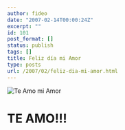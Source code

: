 ```yaml
---
author: fideo
date: "2007-02-14T00:00:24Z"
excerpt: ""
id: 101
post_format: []
status: publish
tags: []
title: Feliz día mi Amor
type: posts
url: /2007/02/feliz-dia-mi-amor.html
---
```

![Te Amo mi Amor](http://www.fideox.com.ar/images/diaenamorado.jpg "Te Amo mi Amor")

TE AMO!!!
=========
